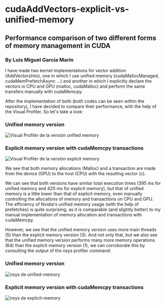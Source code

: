 # cudaAddVectors-explicit-vs-unified-memory
## Performance comparison of two different forms of memory management in CUDA
### By Luis Miguel García Marín

I have made two kernel implementations for vector addition (AddVectorsInto), one in which I use unified memory (cudaMallocManaged, cudaMemPrefetchAsync ...) and another in which I explicitly declare the vectors in CPU and GPU (malloc, cudaMalloc) and perform the same transfers manually with cudaMemcpy.

After the implementation of both (both codes can be seen within the repository), I have decided to compare their performance, with the help of the Visual Profiler. So let's take a look: 

### Unified memory version
![Visual Profiler de la versión unified memory](https://user-images.githubusercontent.com/74145538/135771280-66aead40-eeb0-48e8-95fe-f783979d23b0.png)

### Explicit memory version with cudaMemcpy transactions
![Visual Profiler de la versión explicit memory](https://user-images.githubusercontent.com/74145538/135771317-108a3001-50c3-40e3-9c17-22fefcf28691.png)

We see that both memory allocations (Malloc) and a transaction are made from the device (GPU) to the host (CPU) with the resulting vector (c).

We can see that both versions have similar total execution times (395 ms for unified memory and 420 ms for explicit memory), but that of unified memory is a little lower than that of explicit memory, even manually controlling the allocations of memory and transactions on CPU and GPU. The efficiency of Nvidia's unified memory usage (with the help of prefetches) is quite surprising, as it is comparable (and slightly better) to my manual implementation of memory allocation and transactions with cudaMemcpy.

However, we see that the unified memory version uses more main threads (5) than the explicit memory version (3). And not only that, but we also see that the unified memory version performs many more memory operations (64) than the explicit memory version (1), we can corroborate this by consulting the output of the nsys profiler command:

### Unified memory version
![nsys de unified-memory](https://user-images.githubusercontent.com/74145538/135771355-46938946-1418-421f-8a01-c3d960df758a.png)

### Explicit memory version with cudaMemcpy transactions
![nsys de explicit-memory](https://user-images.githubusercontent.com/74145538/135771360-6f330e9d-67ce-468d-8dc4-67ea86357dc1.png)
